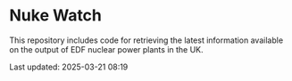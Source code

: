 # Nuke Watch

This repository includes code for retrieving the latest information available on the output of EDF nuclear power plants in the UK.

Last updated: 2025-03-21 08:19